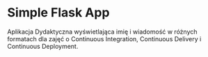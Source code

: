 Simple Flask App
================

Aplikacja Dydaktyczna wyświetlająca imię i wiadomość w różnych formatach dla zajęć o Continuous Integration, Continuous Delivery i Continuous Deployment.